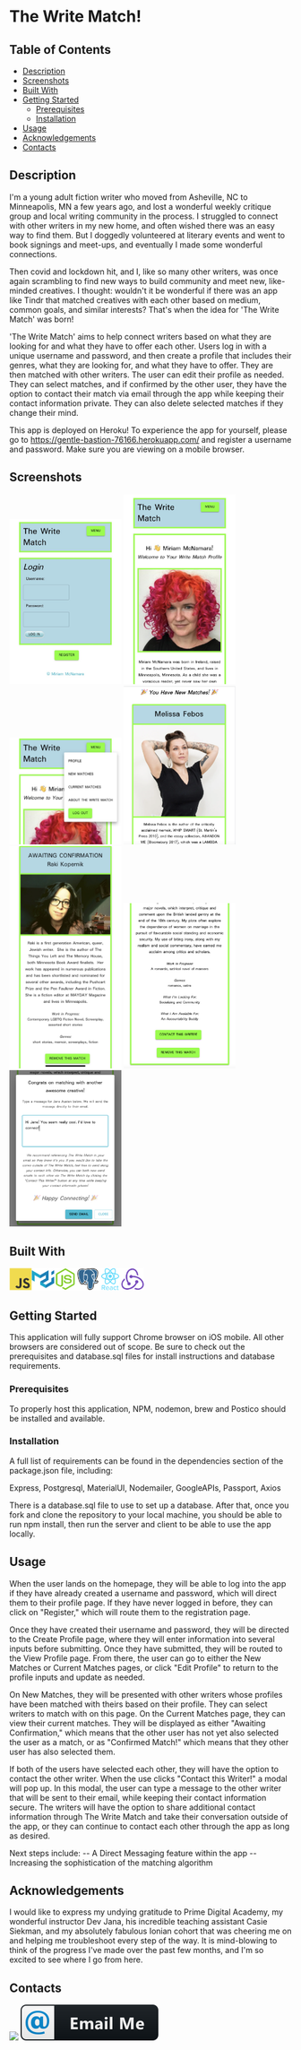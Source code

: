 # The Write Match!

## Table of Contents

- [Description](#description)
- [Screenshots](#screenshots)
- [Built With](#built-with)
- [Getting Started](#getting-started)
  - [Prerequisites](#prerequisites)
  - [Installation](#installation)
- [Usage](#usage)
- [Acknowledgements](#acknowledgements)
- [Contacts](#contacts)

## Description

I'm a young adult fiction writer who moved from Asheville, NC to Minneapolis, MN a few years ago, and lost a wonderful weekly critique group and local writing community in the process. I struggled to connect with other writers in my new home, and often wished there was an easy way to find them. But I doggedly volunteered at literary events and went to book signings and meet-ups, and eventually I made some wonderful connections.

Then covid and lockdown hit, and I, like so many other writers, was once again scrambling to find new ways to build community and meet new, like-minded creatives. I thought: wouldn't it be wonderful if there was an app like Tindr that matched creatives with each other based on medium, common goals, and similar interests? That's when the idea for 'The Write Match' was born!

'The Write Match' aims to help connect writers based on what they are looking for and what they have to offer each other. Users log in with a unique username and password, and then create a profile that includes their genres, what they are looking for, and what they have to offer. They are then matched with other writers. The user can edit their profile as needed. They can select matches, and if confirmed by the other user, they have the option to contact their match via email through the app while keeping their contact information private. They can also delete selected matches if they change their mind.

This app is deployed on Heroku! To experience the app for yourself, please go to https://gentle-bastion-76166.herokuapp.com/ and register a username and password. Make sure you are viewing on a mobile browser.

## Screenshots

<img src="public/images/LoginPage.jpg" width="200"  />
<img src="public/images/ViewProfile.jpg" width="200"   />
<img src="public/images/NewNav.jpg" width="200"  />
<img src="public/images/NewMatch.png" width="200"  />
<img src="public/images/AwaitingConfirmation.jpg" width="200" />
<img src="public/images/ContactThisWriter.png" width="200" />
<img src="public/images/ContactModal.png" width="200" />

## Built With

<a href="https://developer.mozilla.org/en-US/docs/Web/JavaScript"><img src="https://raw.githubusercontent.com/devicons/devicon/master/icons/javascript/javascript-original.svg" height="40px" width="40px" /></a><a href="https://material-ui.com/"><img src="https://raw.githubusercontent.com/devicons/devicon/master/icons/materialui/materialui-original.svg" height="40px" width="40px" /></a><a href="https://nodejs.org/en/"><img src="https://raw.githubusercontent.com/devicons/devicon/master/icons/nodejs/nodejs-original.svg" height="40px" width="40px" /></a><a href="https://www.postgresql.org/"><img src="https://raw.githubusercontent.com/devicons/devicon/master/icons/postgresql/postgresql-original.svg" height="40px" width="40px" /></a><a href="https://reactjs.org/"><img src="https://raw.githubusercontent.com/devicons/devicon/master/icons/react/react-original-wordmark.svg" height="40px" width="40px" /></a><a href="https://redux.js.org/"><img src="https://raw.githubusercontent.com/devicons/devicon/master/icons/redux/redux-original.svg" height="40px" width="40px" /></a>

## Getting Started

This application will fully support Chrome browser on iOS mobile. All other browsers are considered out of scope. Be sure to check out the prerequisites and database.sql files for install instructions and database requirements.

### Prerequisites

To properly host this application, NPM, nodemon, brew and Postico should be installed and available.

### Installation

A full list of requirements can be found in the dependencies section of the package.json file, including:

Express, Postgresql, MaterialUI, Nodemailer, GoogleAPIs, Passport, Axios

There is a database.sql file to use to set up a database. After that, once you fork and clone the repository to your local machine, you should be able to run npm install, then run the server and client to be able to use the app locally.

## Usage

When the user lands on the homepage, they will be able to log into the app if they have already created a username and password, which will direct them to their profile page. If they have never logged in before, they can click on "Register," which will route them to the registration page.

Once they have created their username and password, they will be directed to the Create Profile page, where they will enter information into several inputs before submitting. Once they have submitted, they will be routed to the View Profile page. From there, the user can go to either the New Matches or Current Matches pages, or click "Edit Profile" to return to the profile inputs and update as needed.

On New Matches, they will be presented with other writers whose profiles have been matched with theirs based on their profile. They can select writers to match with on this page. On the Current Matches page, they can view their current matches. They will be displayed as either "Awaiting Confirmation," which means that the other user has not yet also selected the user as a match, or as "Confirmed Match!" which means that they other user has also selected them. 

If both of the users have selected each other, they will have the option to contact the other writer. When the use clicks "Contact this Writer!" a modal will pop up. In this modal, the user can type a message to the other writer that will be sent to their email, while keeping their contact information secure. The writers will have the option to share additional contact information through The Write Match and take their conversation outside of the app, or they can continue to contact each other through the app as long as desired.

Next steps include:
-- A Direct Messaging feature within the app
-- Increasing the sophistication of the matching algorithm

## Acknowledgements

I would like to express my undying gratitude to Prime Digital Academy, my wonderful instructor Dev Jana, his incredible teaching assistant Casie Siekman, and my absolutely fabulous Ionian cohort that was cheering me on and helping me troubleshoot every step of the way. It is mind-blowing to think of the progress I've made over the past few months, and I'm so excited to see where I go from here.

## Contacts

<a href="https://www.linkedin.com/in/miriam-mcnamara"><img src="https://img.shields.io/badge/LinkedIn-0077B5?style=for-the-badge&logo=linkedin&logoColor=white" /></a> <a href="mailto:miriammcnamara@icloud.com"><img src=https://raw.githubusercontent.com/johnturner4004/readme-generator/master/src/components/assets/images/email_me_button_icon_151852.svg /></a>
